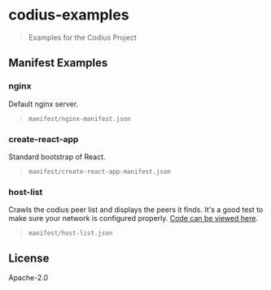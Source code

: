 # codius-examples
> Examples for the Codius Project

## Manifest Examples

### nginx

Default nginx server.
> `manifest/nginx-manifest.json`

### create-react-app

Standard bootstrap of React.
> `manifest/create-react-app-manifest.json`

### host-list

Crawls the codius peer list and displays the peers it finds. It's a good test
to make sure your network is configured properly. [Code can be viewed
here](https://github.com/sharafian/host-list-pod).

> `manifest/host-list.json`

## License

Apache-2.0
